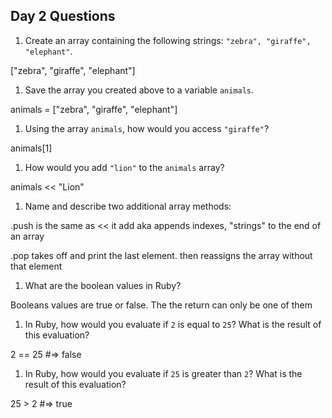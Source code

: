 ## Day 2 Questions

1. Create an array containing the following strings: `"zebra", "giraffe", "elephant"`.

["zebra", "giraffe", "elephant"]

1. Save the array you created above to a variable `animals`.

animals = ["zebra", "giraffe", "elephant"]

1. Using the array `animals`, how would you access `"giraffe"`?

animals[1]

1. How would you add `"lion"` to the `animals` array?

animals << "Lion"

1. Name and describe two additional array methods:

.push is the same as << it add aka appends indexes, "strings" to the end of an array

.pop takes off and print the last element. then reassigns the array without that element

1. What are the boolean values in Ruby?

Booleans values are true or false. The the return can only be one of them

1. In Ruby, how would you evaluate if `2` is equal to `25`? What is the result of this evaluation?

2 == 25 #=> false

1. In Ruby, how would you evaluate if `25` is greater than `2`? What is the result of this evaluation?

25 > 2 #=> true
